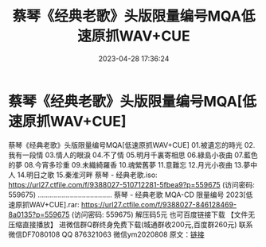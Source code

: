﻿---
title: 蔡琴《经典老歌》头版限量编号MQA低速原抓WAV+CUE
date: 2023-04-28 17:36:24
categories: 新碟专辑、稀有等精品
tags: 华语中文
---
# 蔡琴《经典老歌》头版限量编号MQA[低速原抓WAV+CUE]

蔡琴《经典老歌》头版限量编号MQA[低速原抓WAV+CUE]
01.被遺忘的時光
02.我有一段情
03.情人的眼淚
04.不了情
05.明月千裏寄相思
06.綠島小夜曲
07.藍色的夢
08.今宵多珍重
09.未織綺羅香
10.魂縈舊夢
11.意難忘
12.月光小夜曲
13.夢中人
14.明日之歌
15.秦淮河畔
蔡琴 - 经典老歌.iso: https://url27.ctfile.com/f/9388027-510712281-5fbea9?p=559675
(访问密码: 559675)
.....................................
蔡琴 - 经典老歌 MQA-CD 限量编号 2023[低速原抓WAV+CUE].rar: https://url27.ctfile.com/f/9388027-846128469-8a0135?p=559675
(访问密码: 559675)
解压码5元
也可百度链接下载 【文件无压缩直接播放】
进微信群Q群终身免费下载(城通群收200元,百度群260元)
联系微信DF7080108 QQ 876321063
微信ym2020808
原文：[链接](https://blog.sina.com.cn/s/blog_1647c7e76010311nc.html)